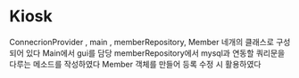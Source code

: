 # Kiosk

ConnecrionProvider , main , memberRepository, Member 네개의 클래스로 구성되어 있다 
Main에서 gui를 담당 
memberRepository에서 mysql과 연동할 쿼리문을 다루는 메소드를 작성하였다
Member 객체를 만들어 등록 수정 시 활용하였다 
